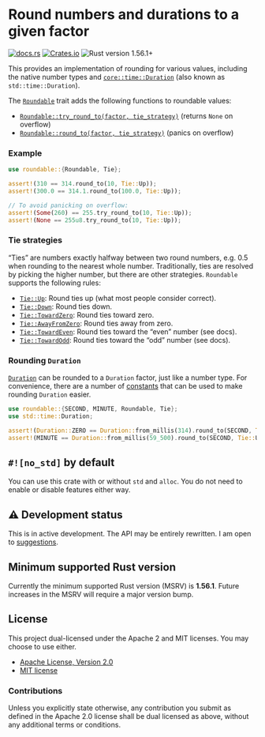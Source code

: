 # Round numbers and durations to a given factor

[![docs.rs](https://img.shields.io/docsrs/roundable)][docs.rs]
[![Crates.io](https://img.shields.io/crates/v/roundable)][crates.io]
![Rust version 1.56.1+](https://img.shields.io/badge/Rust%20version-1.56.1%2B-success)

This provides an implementation of rounding for various values, including the
native number types and [`core::time::Duration`][`Duration`] (also known as
`std::time::Duration`).

The [`Roundable`] trait adds the following functions to roundable values:

 * [`Roundable::try_round_to(factor, tie_strategy)`][`try_round_to()`] (returns
   `None` on overflow)
 * [`Roundable::round_to(factor, tie_strategy)`][`round_to()`] (panics on
   overflow)

### Example

```rust
use roundable::{Roundable, Tie};

assert!(310 == 314.round_to(10, Tie::Up));
assert!(300.0 == 314.1.round_to(100.0, Tie::Up));

// To avoid panicking on overflow:
assert!(Some(260) == 255.try_round_to(10, Tie::Up));
assert!(None == 255u8.try_round_to(10, Tie::Up));
```

### Tie strategies

“Ties” are numbers exactly halfway between two round numbers, e.g. 0.5 when
rounding to the nearest whole number. Traditionally, ties are resolved by
picking the higher number, but there are other strategies. `Roundable` supports
the following rules:

  * [`Tie::Up`]: Round ties up (what most people consider correct).
  * [`Tie::Down`]: Round ties down.
  * [`Tie::TowardZero`]: Round ties toward zero.
  * [`Tie::AwayFromZero`]: Round ties away from zero.
  * [`Tie::TowardEven`]: Round ties toward the “even” number (see docs).
  * [`Tie::TowardOdd`]: Round ties toward the “odd” number (see docs).

### Rounding `Duration`

[`Duration`] can be rounded to a `Duration` factor, just like a number type. For
convenience, there are a number of [constants] that can be used to make rounding
`Duration` easier.

```rust
use roundable::{SECOND, MINUTE, Roundable, Tie};
use std::time::Duration;

assert!(Duration::ZERO == Duration::from_millis(314).round_to(SECOND, Tie::Up));
assert!(MINUTE == Duration::from_millis(59_500).round_to(SECOND, Tie::Up));
```

## `#![no_std]` by default

You can use this crate with or without `std` and `alloc`. You do not need to
enable or disable features either way.

## ⚠️ Development status

This is in active development. The API may be entirely rewritten. I am open to
[suggestions][issues].

## Minimum supported Rust version

Currently the minimum supported Rust version (MSRV) is **1.56.1**. Future
increases in the MSRV will require a major version bump.

## License

This project dual-licensed under the Apache 2 and MIT licenses. You may choose
to use either.

  * [Apache License, Version 2.0](LICENSE-APACHE)
  * [MIT license](LICENSE-MIT)

### Contributions

Unless you explicitly state otherwise, any contribution you submit as defined
in the Apache 2.0 license shall be dual licensed as above, without any
additional terms or conditions.

[docs.rs]: https://docs.rs/roundable/0.2.0/roundable/
[crates.io]: https://crates.io/crates/roundable
[issues]: https://github.com/danielparks/roundable/issues
[`Duration`]: https://doc.rust-lang.org/core/time/struct.Duration.html
[`Roundable`]: https://docs.rs/roundable/0.2.0/roundable/trait.Roundable.html
[`try_round_to()`]: https://docs.rs/roundable/0.2.0/roundable/trait.Roundable.html#tymethod.try_round_to
[`round_to()`]: https://docs.rs/roundable/0.2.0/roundable/trait.Roundable.html#method.round_to
[`Tie::Up`]: https://docs.rs/roundable/0.2.0/roundable/enum.Tie.html#variant.Up
[`Tie::Down`]: https://docs.rs/roundable/0.2.0/roundable/enum.Tie.html#variant.Down
[`Tie::TowardZero`]: https://docs.rs/roundable/0.2.0/roundable/enum.Tie.html#variant.TowardZero
[`Tie::AwayFromZero`]: https://docs.rs/roundable/0.2.0/roundable/enum.Tie.html#variant.AwayFromZero
[`Tie::TowardEven`]: https://docs.rs/roundable/0.2.0/roundable/enum.Tie.html#variant.TowardEven
[`Tie::TowardOdd`]: https://docs.rs/roundable/0.2.0/roundable/enum.Tie.html#variant.TowardOdd
[constants]: https://docs.rs/roundable/0.2.0/roundable/#constants

